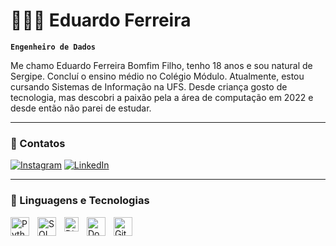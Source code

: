 # 👩🏻‍💻 Eduardo Ferreira

**`Engenheiro de Dados`**

Me chamo Eduardo Ferreira Bomfim Filho, tenho 18 anos e sou natural de Sergipe. Concluí o ensino médio no Colégio Módulo. Atualmente, estou cursando Sistemas de Informação na UFS. Desde criança gosto de tecnologia, mas descobri a paixão pela a área de computação em 2022 e desde então não parei de estudar.

---

### 📱 Contatos  

[![Instagram](https://img.shields.io/badge/Instagram-E4405F?style=for-the-badge&logo=instagram&logoColor=white)](https://www.instagram.com/ferreiranzx/) [![LinkedIn](https://img.shields.io/badge/LinkedIn-0077B5?style=for-the-badge&logo=linkedin&logoColor=white)](https://www.linkedin.com/in/eduardo-ferreira-bomfim-filho-30b2a1333/)

---

### 🤖 Linguagens e Tecnologias

<img 
    align="left" 
    alt="Python" 
    title="Python"
    width="30px" 
    style="padding-right: 10px;" 
    src="https://cdn.jsdelivr.net/gh/devicons/devicon@latest/icons/python/python-original.svg" 
/>
<img 
    align="left" 
    alt="SQL" 
    title="SQL"
    width="30px" 
    style="padding-right: 10px;" 
    src="https://cdn-icons-png.freepik.com/256/4248/4248443.png?semt=ais_hybrid" 
/>
<img 
    align="left" 
    alt="Django" 
    title="Django"
    width="23px" 
    style="padding-right: 10px;" 
    src="https://static-00.iconduck.com/assets.00/django-icon-1606x2048-lwmw1z73.png" 
/>
<img 
    align="left" 
    alt="Docker" 
    title="Docker"
    width="30px" 
    style="padding-right: 10px;" 
    src="https://static-00.iconduck.com/assets.00/docker-icon-512x438-ga1hb37h.png" 
/>
<img 
    align="left" 
    alt="Git" 
    title="Git"
    width="30px" 
    style="padding-right: 10px;" 
    src="https://cdn.jsdelivr.net/gh/devicons/devicon@latest/icons/git/git-original.svg" 
/>



<br/>
<br/>
